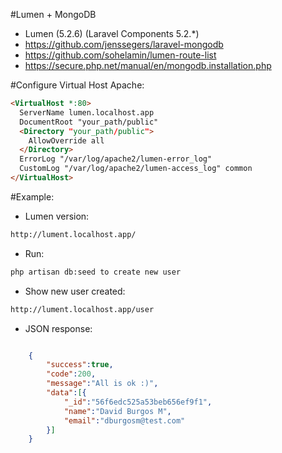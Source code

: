 #Lumen + MongoDB 

- Lumen (5.2.6) (Laravel Components 5.2.*)
- https://github.com/jenssegers/laravel-mongodb
- https://github.com/sohelamin/lumen-route-list
- https://secure.php.net/manual/en/mongodb.installation.php


#Configure Virtual Host Apache:

```html
<VirtualHost *:80>
  ServerName lumen.localhost.app
  DocumentRoot "your_path/public"
  <Directory "your_path/public">
    AllowOverride all
  </Directory>
  ErrorLog "/var/log/apache2/lumen-error_log"
  CustomLog "/var/log/apache2/lumen-access_log" common
</VirtualHost>
```
#Example:
- Lumen version:
```sh
http://lument.localhost.app/
```
- Run: 
```sh
php artisan db:seed to create new user
```

- Show new user created: 
```sh
http://lument.localhost.app/user
```
- JSON response:
```json

	{
		"success":true,
		"code":200,
		"message":"All is ok :)",
		"data":[{
			"_id":"56f6edc525a53beb656ef9f1",
			"name":"David Burgos M",
			"email":"dburgosm@test.com"
		}]
	}
```
